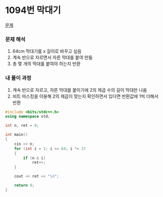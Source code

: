 # 1094번 막대기

[문제](https://www.acmicpc.net/problem/1094)

### 문제 해석

1. 64cm 막대기를 x 길이로 바꾸고 싶음
2. 계속 반으로 자르면서 자른 막대를 붙여 만듦
3. 총 몇 개의 막대를 붙여야 하는지 반환

### 내 풀이 과정

1. 계속 반으로 자르고, 자른 막대를 붙이기에 2의 제곱 수의 길이 막대만 나옴
2. 비트 마스킹을 이용해 2의 제곱이 맞는지 확인하면서 있다면 반환값에 1씩 더해서 반환

```c++
#include <bits/stdc++.h>
using namespace std;

int n, ret = 0;

int main()
{
    cin >> n;
    for (int i = 1; i <= 64; i *= 2)
    {
        if (n & i)
            ret++;
    }

    cout << ret << "\n";

    return 0;
}
```
